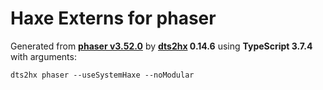 # Haxe Externs for phaser

Generated from **[phaser v3.52.0](http://phaser.io)** by **[dts2hx](https://github.com/haxiomic/dts2hx) 0.14.6** using **TypeScript 3.7.4** with arguments:

	dts2hx phaser --useSystemHaxe --noModular